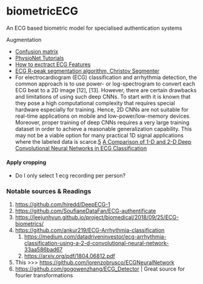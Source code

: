 # biometricECG
An ECG based biometric model for specialised authentication systems

Augmentation
- [Confusion matrix][1]
- [PhysioNet Tutorials][2]
- [How to exctract ECG Features][3]
- [ECG R-peak segmentation algorithm, Christov Segmenter][4]
- For electrocardiogram (ECG) classification and arrhythmia detection, the common approach is to use power- or log-spectrogram to convert each ECG beat to a 2D image [12], [13]. However, there are certain drawbacks and limitations of using such deep CNNs. To start with it is known that they pose a high computational complexity that requires special hardware especially for training. Hence, 2D CNNs are not suitable for real-time applications on mobile and low-power/low-memory devices. Moreover, proper training of deep CNNs requires a very large training dataset in order to achieve a reasonable generalization capability. This may not be a viable option for many practical 1D signal applications where the labeled data is scarce.[5][5]
[A Comparison of 1-D and 2-D Deep Convolutional Neural Networks
in ECG Classification][6]

#### Apply cropping 

- Do I only select 1 ecg recording per person?

### Notable sources & Readings
1. https://github.com/hiredd/DeepECG-1
1. https://github.com/SoufianeDataFan/ECG-authentificate
1. https://leejunhyun.github.io/project/biomedical/2018/09/25/ECG-biometrics/
1. https://github.com/ankur219/ECG-Arrhythmia-classification
	1. https://medium.com/datadriveninvestor/ecg-arrhythmia-classification-using-a-2-d-convolutional-neural-network-33aa586bad67
	2. https://arxiv.org/pdf/1804.06812.pdf
1. This >>> https://github.com/lorenzobrusco/ECGNeuralNetwork
1. https://github.com/gogowenzhang/ECG_Detector | Great source for fourier transformations

[1]: <https://www.dataschool.io/simple-guide-to-confusion-matrix-terminology/#:~:text=A%20confusion%20matrix%20is%20a,related%20terminology%20can%20be%20confusing.>
[2]: <https://archive.physionet.org/tutorials/creating-records.shtml>
[3]: <https://ieeexplore.ieee.org/document/6950168>
[4]: <https://biosppy.readthedocs.io/en/stable/biosppy.signals.html>
[5]: <https://ieeexplore.ieee.org/document/8682194>
[6]: <https://arxiv.org/pdf/1810.07088.pdf>